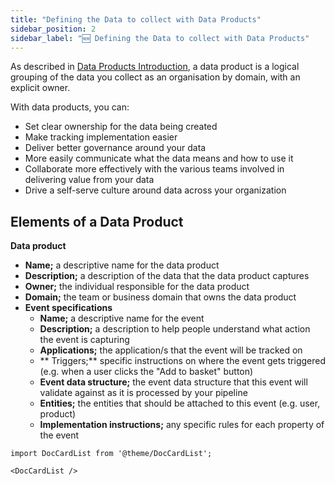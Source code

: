 ```yaml
---
title: "Defining the Data to collect with Data Products"
sidebar_position: 2
sidebar_label: "🆕 Defining the Data to collect with Data Products"
---
```


As described in [Data Products Introduction](/docs/understanding-your-pipeline/data-products/index.md), a data product is a logical grouping of the data you collect as an organisation by domain, with an explicit owner. 

With data products, you can:

* Set clear ownership for the data being created
* Make tracking implementation easier
* Deliver better governance around your data
* More easily communicate what the data means and how to use it
* Collaborate more effectively with the various teams involved in delivering value from your data
* Drive a self-serve culture around data across your organization

## Elements of a Data Product

**Data product**

- **Name;** a descriptive name for the data product
- **Description;** a description of the data that the data product captures
- **Owner;** the individual responsible for the data product 
- **Domain;** the team or business domain that owns the data product
- **Event specifications**
    * **Name;** a descriptive name for the event 
    * **Description;** a description to help people understand what action the event is capturing
    * **Applications;** the application/s that the event will be tracked on 
    * ** Triggers;** specific instructions on where the event gets triggered (e.g. when a user clicks the "Add to basket" button)
    * **Event data structure;** the event data structure that this event will validate against as it is processed by your pipeline
    * **Entities;** the entities that should be attached to this event (e.g. user, product)
    * **Implementation instructions;** any specific rules for each property of the event

```mdx-code-block
import DocCardList from '@theme/DocCardList';

<DocCardList />
```

